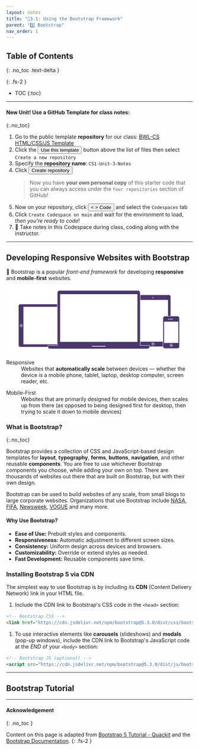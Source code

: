 ```yaml
---
layout: notes
title: "📓3.1: Using the Bootstrap Framework" 
parent: "3️⃣ Bootstrap"
nav_order: 1
---
```


## Table of Contents
{: .no_toc .text-delta }

{: .fs-2 }
- TOC
{:toc}

---
#### New Unit! Use a GitHub Template for class notes:
{:.no_toc}

<div class="setup" markdown="block">

1. Go to the public template **repository** for our class: [BWL-CS HTML/CSS/JS Template](https://github.com/BWL-CS/html-css-js-template)
2. Click the <button type="button" name="button" class="btn btn-green">Use this template</button> button above the list of files then select `Create a new repository`
3. Specify the **repository name**: `CS1-Unit-3-Notes`
4. Click <button type="button" name="button" class="btn btn-green">Create repository</button>
    > Now you have **your own personal copy** of this starter code that you can always access under the `Your repositories` section of GitHub! 
5. Now on your repository, click <button type="button" name="button" class="btn btn-green"> < > Code </button> and select the `Codespaces` tab
6. Click `Create Codespace on main` and wait for the environment to load, _then you're ready to code_!
7. 📝 Take notes in this Codespace during class, coding along with the instructor.

</div>

---

## Developing Responsive Websites with Bootstrap

🥾 Bootstrap is a popular _front-end framework_ for developing **responsive** and **mobile-first** websites. 

![image](responsive_design.png)

<dl>
  <dt>Responsive</dt>
  <dd>Websites that <strong>automatically scale</strong> between devices — whether the device is a mobile phone, tablet, laptop, desktop computer, screen reader, etc.</dd>
</dl>

<dl>
  <dt>Mobile-First</dt>
  <dd>Websites that are primarily designed for mobile devices, then scales up from there (as opposed to being designed first for desktop, then trying to scale it down to mobile devices)</dd>
</dl>

### What is Bootstrap?
{:.no_toc} 

Bootstrap provides a collection of CSS and JavaScript-based design templates for **layout**, **typography**, **forms**, **buttons**, **navigation**, and other reusable **components**. You are free to use whichever Bootstrap components you choose, while adding your own on top. There are thousands of websites out there that are built on Bootstrap, but with their own design.

Bootstrap can be used to build websites of any scale, from small blogs to large corporate websites. Organizations that use Bootstrap include [NASA](https://www.nasa.gov/), [FIFA](https://www.fifa.com/en), [Newsweek](https://www.newsweek.com/), [VOGUE](https://www.vogue.com/) and many more.

#### Why Use Bootstrap?
* **Ease of Use:** Prebuilt styles and components.
* **Responsiveness:** Automatic adjustment to different screen sizes.
* **Consistency:** Uniform design across devices and browsers.
* **Customizability:** Override or extend styles as needed.
* **Fast Development:** Reusable components save time.

### Installing Bootstrap 5 via CDN

The simplest way to use Bootstrap is by including its **CDN** (Content Delivery Network) link in your HTML file.

1. Include the CDN link to Bootstrap's CSS code in the `<head>` section:
```html
<!-- Bootstrap CSS -->
<link href="https://cdn.jsdelivr.net/npm/bootstrap@5.3.0/dist/css/bootstrap.min.css" rel="stylesheet">
```
1. To use interactive elements like **carousels** (slideshows) and **modals** (pop-up windows), include the CDN link to Bootstrap's JavaScript code at the _END_ of your `<body>` section:
```html
<!-- Bootstrap JS (optional) -->
<script src="https://cdn.jsdelivr.net/npm/bootstrap@5.3.0/dist/js/bootstrap.bundle.min.js"></script>
```

---

## Bootstrap Tutorial


---

#### Acknowledgement
{: .no_toc }

Content on this page is adapted from [Bootstrap 5 Tutorial - Quackit](https://www.quackit.com/bootstrap/bootstrap_5/tutorial/) and the [Bootstrap Documentation](https://getbootstrap.com/).
{: .fs-2 }
